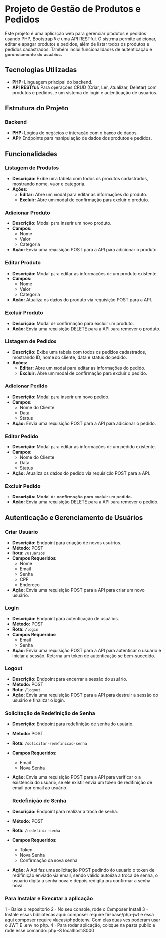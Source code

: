 # Projeto de Gestão de Produtos e Pedidos

Este projeto é uma aplicação web para gerenciar produtos e pedidos usando PHP, Bootstrap 5 e uma API RESTful. O sistema permite adicionar, editar e apagar produtos e pedidos, além de listar todos os produtos e pedidos cadastrados. Também inclui funcionalidades de autenticação e gerenciamento de usuários.

## Tecnologias Utilizadas

- **PHP:** Linguagem principal do backend.
- **API RESTful:** Para operações CRUD (Criar, Ler, Atualizar, Deletar) com produtos e pedidos, e um sistema de login e autenticação de usuarios.

## Estrutura do Projeto

### Backend

- **PHP:** Lógica de negócios e interação com o banco de dados.
- **API:** Endpoints para manipulação de dados dos produtos e pedidos.

## Funcionalidades

### Listagem de Produtos

- **Descrição:** Exibe uma tabela com todos os produtos cadastrados, mostrando nome, valor e categoria.
- **Ações:**
  - **Editar:** Abre um modal para editar as informações do produto.
  - **Excluir:** Abre um modal de confirmação para excluir o produto.

### Adicionar Produto

- **Descrição:** Modal para inserir um novo produto.
- **Campos:**
  - Nome
  - Valor
  - Categoria
- **Ação:** Envia uma requisição POST para a API para adicionar o produto.

### Editar Produto

- **Descrição:** Modal para editar as informações de um produto existente.
- **Campos:**
  - Nome
  - Valor
  - Categoria
- **Ação:** Atualiza os dados do produto via requisição POST para a API.

### Excluir Produto

- **Descrição:** Modal de confirmação para excluir um produto.
- **Ação:** Envia uma requisição DELETE para a API para remover o produto.

### Listagem de Pedidos

- **Descrição:** Exibe uma tabela com todos os pedidos cadastrados, mostrando ID, nome do cliente, data e status do pedido.
- **Ações:**
  - **Editar:** Abre um modal para editar as informações do pedido.
  - **Excluir:** Abre um modal de confirmação para excluir o pedido.

### Adicionar Pedido

- **Descrição:** Modal para inserir um novo pedido.
- **Campos:**
  - Nome do Cliente
  - Data
  - Status
- **Ação:** Envia uma requisição POST para a API para adicionar o pedido.

### Editar Pedido

- **Descrição:** Modal para editar as informações de um pedido existente.
- **Campos:**
  - Nome do Cliente
  - Data
  - Status
- **Ação:** Atualiza os dados do pedido via requisição POST para a API.

### Excluir Pedido

- **Descrição:** Modal de confirmação para excluir um pedido.
- **Ação:** Envia uma requisição DELETE para a API para remover o pedido.

## Autenticação e Gerenciamento de Usuários

### Criar Usuário

- **Descrição:** Endpoint para criação de novos usuários.
- **Método:** POST
- **Rota:** `/usuarios`
- **Campos Requeridos:**
  - Nome
  - Email
  - Senha
  - CPF
  - Endereço
- **Ação:** Envia uma requisição POST para a API para criar um novo usuário.

### Login

- **Descrição:** Endpoint para autenticação de usuários.
- **Método:** POST
- **Rota:** `/login`
- **Campos Requeridos:**
  - Email
  - Senha
- **Ação:** Envia uma requisição POST para a API para autenticar o usuário e iniciar a sessão. Retorna um token de autenticação se bem-sucedido.

### Logout

- **Descrição:** Endpoint para encerrar a sessão do usuário.
- **Método:** POST
- **Rota:** `/logout`
- **Ação:** Envia uma requisição POST para a API para destruir a sessão do usuário e finalizar o login.

### Solicitação de Redefinição de Senha

- **Descrição:** Endpoint para redefinição de senha do usuário.
- **Método:** POST
- **Rota:** `/solicitar-redefinicao-senha`
- **Campos Requeridos:**
  - Email
  - Nova Senha
- **Ação:** Envia uma requisição POST para a API para verificar o a existencia do usuario, se ele existir envia um token de redifinição de email por email ao usuário.
  
  ### Redefinição de Senha

- **Descrição:** Endpoint para realizar a troca de senha.
- **Método:** POST
- **Rota:** `/redefinir-senha`
- **Campos Requeridos:**
  - Token
  - Nova Senha
  - Confirmação da nova senha
- **Ação:** A Api faz uma solicitação POST pedindo do usuario o token de redifinição enviado via email, sendo válido autoriza a troca de senha, o usuario digita a senha nova e depois redigita pra confirmar a senha nova. 

### Para Instalar e Executar a aplicação

1 - Baixe o repositorio
2 - No seu console, rode o Composer Install
3 - Instale essas bibliotecas aqui: composer require firebase/php-jwt e essa aqui composer require vlucas/phpdotenv. Com elas duas vcs poderam usar o JWT E .env no php.
4 - Para rodar aplicação, coloque na pasta public e rode esse comando: php -S localhost:8000

